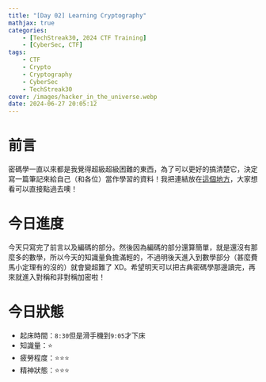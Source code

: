 ```yaml
---
title: "[Day 02] Learning Cryptography"
mathjax: true
categories:
    - [TechStreak30, 2024 CTF Training]
    - [CyberSec, CTF]
tags:
    - CTF
    - Crypto
    - Cryptography
    - CyberSec
    - TechStreak30
cover: /images/hacker_in_the_universe.webp
date: 2024-06-27 20:05:12
---
```


# 前言

密碼學一直以來都是我覺得超級超級困難的東西，為了可以更好的搞清楚它，決定寫一篇筆記來給自己（和各位）當作學習的資料！我把連結放在[這個地方](/Notebooks/Cryptography-Notebook-密碼學任督二脈)，大家想看可以直接點過去噢！

# 今日進度

今天只寫完了前言以及編碼的部分。然後因為編碼的部分還算簡單，就是還沒有那麼多的數學，所以今天的知識量負擔滿輕的，不過明後天進入到數學部分（甚麼費馬小定理有的沒的）就會變超難了 XD。希望明天可以把古典密碼學那邊讀完，再來就進入對稱和非對稱加密啦！

# 今日狀態

-   起床時間：`8:30`但是滑手機到`9:05`才下床
-   知識量：⭐
-   疲勞程度：⭐⭐⭐
-   精神狀態：⭐⭐⭐
